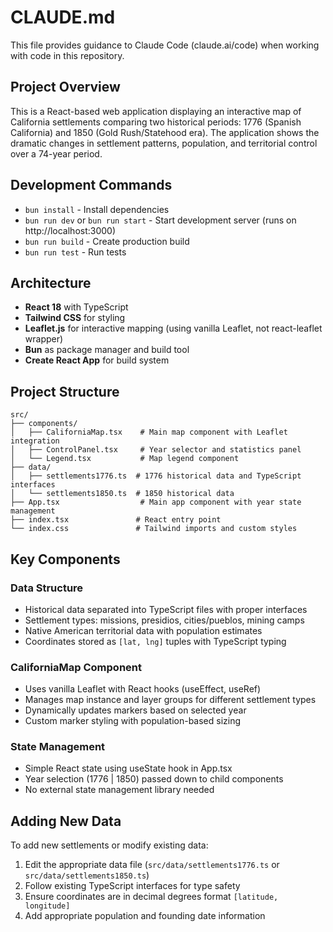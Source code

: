 # CLAUDE.md

This file provides guidance to Claude Code (claude.ai/code) when working with code in this repository.

## Project Overview

This is a React-based web application displaying an interactive map of California settlements comparing two historical periods: 1776 (Spanish California) and 1850 (Gold Rush/Statehood era). The application shows the dramatic changes in settlement patterns, population, and territorial control over a 74-year period.

## Development Commands

- `bun install` - Install dependencies
- `bun run dev` or `bun run start` - Start development server (runs on http://localhost:3000)
- `bun run build` - Create production build
- `bun run test` - Run tests

## Architecture

- **React 18** with TypeScript
- **Tailwind CSS** for styling
- **Leaflet.js** for interactive mapping (using vanilla Leaflet, not react-leaflet wrapper)
- **Bun** as package manager and build tool
- **Create React App** for build system

## Project Structure

```
src/
├── components/
│   ├── CaliforniaMap.tsx    # Main map component with Leaflet integration
│   ├── ControlPanel.tsx     # Year selector and statistics panel
│   └── Legend.tsx           # Map legend component
├── data/
│   ├── settlements1776.ts  # 1776 historical data and TypeScript interfaces
│   └── settlements1850.ts  # 1850 historical data
├── App.tsx                  # Main app component with year state management
├── index.tsx               # React entry point
└── index.css               # Tailwind imports and custom styles
```

## Key Components

### Data Structure
- Historical data separated into TypeScript files with proper interfaces
- Settlement types: missions, presidios, cities/pueblos, mining camps
- Native American territorial data with population estimates
- Coordinates stored as `[lat, lng]` tuples with TypeScript typing

### CaliforniaMap Component
- Uses vanilla Leaflet with React hooks (useEffect, useRef)
- Manages map instance and layer groups for different settlement types
- Dynamically updates markers based on selected year
- Custom marker styling with population-based sizing

### State Management
- Simple React state using useState hook in App.tsx
- Year selection (1776 | 1850) passed down to child components
- No external state management library needed

## Adding New Data

To add new settlements or modify existing data:
1. Edit the appropriate data file (`src/data/settlements1776.ts` or `src/data/settlements1850.ts`)
2. Follow existing TypeScript interfaces for type safety
3. Ensure coordinates are in decimal degrees format `[latitude, longitude]`
4. Add appropriate population and founding date information
